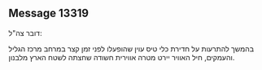 ## Message 13319

דובר צה"ל:

בהמשך להתרעות על חדירת כלי טיס עוין שהופעלו לפני זמן קצר במרחב מרכז הגליל והעמקים, חיל האוויר יירט מטרה אווירית חשודה שחצתה לשטח הארץ מלבנון.

